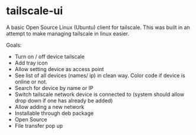 # tailscale-ui
A basic Open Source Linux (Ubuntu) client for tailscale. This was built in an attempt to make managing tailscale in linux easier.

Goals:

- Turn on / off device tailscale
- Add tray icon
- Allow setting device as access point
- See list of all devices (names/ ip) in clean way. Color code if device is online or not.
- Search for device by name or IP
- Switch tailscale network device is connected to (system should allow drop down if one has already be added)
- Allow adding a new network
- Installable through deb package
- Open Source 
- File transfer pop up

